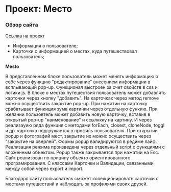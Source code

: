 # Проект: Место

### Обзор сайта

[Ссылка на проект](https://pearnatali.github.io/mesto-OOP/)

* Информация о пользователе;
* Карточки с информацией о местах, куда путешествовал пользователь; 

**Mesto**

В представленном блоке пользователь может менять информацию о себе через функцию "редактирование" внесением информации в всплывающий pop-up. Функционал выстроен за счет свойств в css и логики js. 
В блоке о местах путешествия пользователь может добавлять карточки через кнопку "добавить".
На карточках через метод remove можно осуществить закрытие pop-up. 
При нажатии на карточку срабатывает функиция зума картинки через отдельную функию. 
При желании пользовтель может добавить новую карточку, вставив в открытый pop-up "наименование" и ссылккку на картину. И через реализауию ряда функция с методами forEach, closest, cloneNode, toggl и др. карточка подгружается в профиль пользователя. 
При открытии popup и фотографий мест, закрытие их можно осуществить через "закрытие на оверлей".
Формы popup валидируются в редиме лайф. Реализация режима произведена через отдельный script с функциями с вложенным объектом. Popup также закрывается при нажатии на Esc.
Сайт реализован по приципу объекто ориентированного програмирования. С классами Карточки и Валидации, связанными между собой через export и import. 

Благодаря сайту пользователь сможет колекционировать карточки с местами путешествий и наблюдать за профилями своих друзей. 
